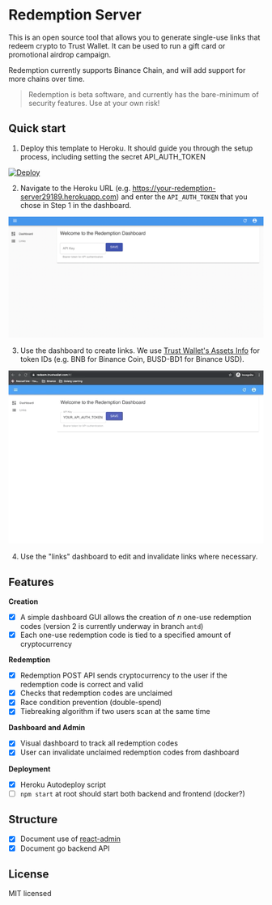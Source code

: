 # Redemption Server

This is an open source tool that allows you to generate single-use links that redeem crypto to Trust Wallet. It can be used to run a gift card or promotional airdrop campaign.

Redemption currently supports Binance Chain, and will add support for more chains over time.

> Redemption is beta software, and currently has the bare-minimum of security features. Use at your own risk!


## Quick start

1. Deploy this template to Heroku. It should guide you through the setup process, including setting the secret API_AUTH_TOKEN

[![Deploy](https://www.herokucdn.com/deploy/button.svg)](https://heroku.com/deploy?template=https://github.com/trustwallet/redemption)

2. Navigate to the Heroku URL (e.g. https://your-redemption-server29189.herokuapp.com) and enter the `API_AUTH_TOKEN` that you chose in Step 1 in the dashboard.

![](images/api_auth_token_gif_hd.gif)

3. Use the dashboard to create links. We use [Trust Wallet's Assets Info](https://github.com/trustwallet/assets) for token IDs (e.g. BNB for Binance Coin, BUSD-BD1 for Binance USD). 

![](images/create_links_hd.gif)

4. Use the "links" dashboard to edit and invalidate links where necessary.

## Features

**Creation**

-   [x] A simple dashboard GUI allows the creation of _n_ one-use redemption codes (version 2 is currently underway in branch `antd`)
-   [x] Each one-use redemption code is tied to a specified amount of cryptocurrency

**Redemption**

-   [x] Redemption POST API sends cryptocurrency to the user if the redemption code is correct and valid
-   [x] Checks that redemption codes are unclaimed
-   [x] Race condition prevention (double-spend)
-   [x] Tiebreaking algorithm if two users scan at the same time

**Dashboard and Admin**

-   [x] Visual dashboard to track all redemption codes
-   [x] User can invalidate unclaimed redemption codes from dashboard

**Deployment**

-   [x] Heroku Autodeploy script
-   [ ] `npm start` at root should start both backend and frontend (docker?)

## Structure

-   [x] Document use of [react-admin](https://github.com/marmelab/react-admin)
-   [x] Document go backend API

## License

MIT licensed
